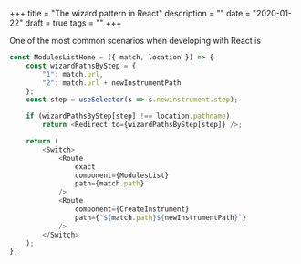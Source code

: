 +++
title = "The wizard pattern in React"
description = ""
date = "2020-01-22"
draft = true
tags = ""
+++

One of the most common scenarios when developing with React is

```javascript
const ModulesListHome = ({ match, location }) => {
	const wizardPathsByStep = {
		"1": match.url,
		"2": match.url + newInstrumentPath
	};
	const step = useSelector(s => s.newinstrument.step);

	if (wizardPathsByStep[step] !== location.pathname)
		return <Redirect to={wizardPathsByStep[step]} />;

	return (
		<Switch>
			<Route
				exact
				component={ModulesList}
				path={match.path}
			/>
			<Route
				component={CreateInstrument}
				path={`${match.path}${newInstrumentPath}`}
			/>
		</Switch>
	);
};
 ```
